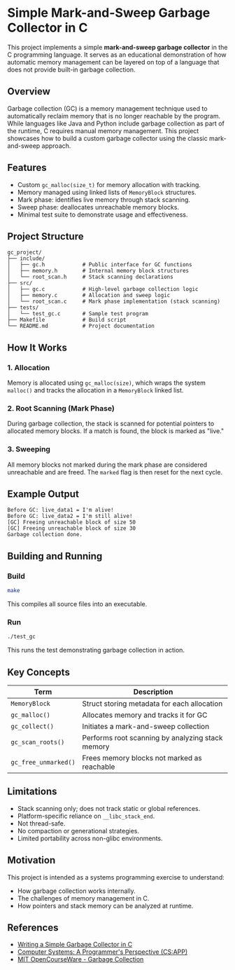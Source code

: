 # Simple Mark-and-Sweep Garbage Collector in C

This project implements a simple **mark-and-sweep garbage collector** in the C programming language. It serves as an educational demonstration of how automatic memory management can be layered on top of a language that does not provide built-in garbage collection.

## Overview

Garbage collection (GC) is a memory management technique used to automatically reclaim memory that is no longer reachable by the program. While languages like Java and Python include garbage collection as part of the runtime, C requires manual memory management. This project showcases how to build a custom garbage collector using the classic mark-and-sweep approach.

## Features

- Custom `gc_malloc(size_t)` for memory allocation with tracking.
- Memory managed using linked lists of `MemoryBlock` structures.
- Mark phase: identifies live memory through stack scanning.
- Sweep phase: deallocates unreachable memory blocks.
- Minimal test suite to demonstrate usage and effectiveness.

## Project Structure

```
gc_project/
├── include/
│   ├── gc.h            # Public interface for GC functions
│   ├── memory.h        # Internal memory block structures
│   └── root_scan.h     # Stack scanning declarations
├── src/
│   ├── gc.c            # High-level garbage collection logic
│   ├── memory.c        # Allocation and sweep logic
│   └── root_scan.c     # Mark phase implementation (stack scanning)
├── tests/
│   └── test_gc.c       # Sample test program
├── Makefile            # Build script
└── README.md           # Project documentation
```

## How It Works

### 1. Allocation

Memory is allocated using `gc_malloc(size)`, which wraps the system `malloc()` and tracks the allocation in a `MemoryBlock` linked list.

### 2. Root Scanning (Mark Phase)

During garbage collection, the stack is scanned for potential pointers to allocated memory blocks. If a match is found, the block is marked as "live."

### 3. Sweeping

All memory blocks not marked during the mark phase are considered unreachable and are freed. The `marked` flag is then reset for the next cycle.

## Example Output

```text
Before GC: live_data1 = I'm alive!
Before GC: live_data2 = I'm still alive!
[GC] Freeing unreachable block of size 50
[GC] Freeing unreachable block of size 30
Garbage collection done.
```

## Building and Running

### Build

```bash
make
```

This compiles all source files into an executable.

### Run

```bash
./test_gc
```

This runs the test demonstrating garbage collection in action.

## Key Concepts

| Term             | Description |
|------------------|-------------|
| `MemoryBlock`    | Struct storing metadata for each allocation |
| `gc_malloc()`    | Allocates memory and tracks it for GC |
| `gc_collect()`   | Initiates a mark-and-sweep collection |
| `gc_scan_roots()`| Performs root scanning by analyzing stack memory |
| `gc_free_unmarked()` | Frees memory blocks not marked as reachable |

## Limitations

- Stack scanning only; does not track static or global references.
- Platform-specific reliance on `__libc_stack_end`.
- Not thread-safe.
- No compaction or generational strategies.
- Limited portability across non-glibc environments.

## Motivation

This project is intended as a systems programming exercise to understand:
- How garbage collection works internally.
- The challenges of memory management in C.
- How pointers and stack memory can be analyzed at runtime.

## References

- [Writing a Simple Garbage Collector in C](https://maplant.com/2020-04-25-Writing-a-Simple-Garbage-Collector-in-C.html)
- [Computer Systems: A Programmer's Perspective (CS:APP)](https://csapp.cs.cmu.edu/)
- [MIT OpenCourseWare - Garbage Collection](https://ocw.mit.edu/)
